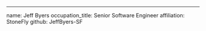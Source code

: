 ---
  name: Jeff Byers
  occupation_title: Senior Software Engineer
  affiliation: StoneFly
  github: JeffByers-SF
